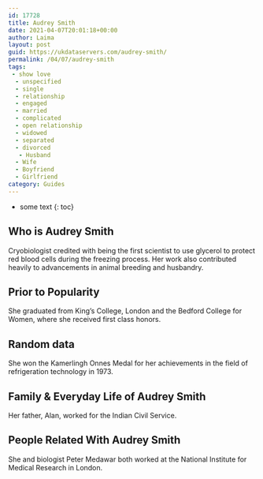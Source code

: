 ```yaml
---
id: 17728
title: Audrey Smith
date: 2021-04-07T20:01:18+00:00
author: Laima
layout: post
guid: https://ukdataservers.com/audrey-smith/
permalink: /04/07/audrey-smith
tags:
 - show love
  - unspecified
  - single
  - relationship
  - engaged
  - married
  - complicated
  - open relationship
  - widowed
  - separated
  - divorced
   - Husband
  - Wife
  - Boyfriend
  - Girlfriend
category: Guides
---
```


* some text
{: toc}


## Who is Audrey Smith
                  
                  
                  
Cryobiologist credited with being the first scientist to use glycerol to protect red blood cells during the freezing process. Her work also contributed heavily to advancements in animal breeding and husbandry.
                  
              
            
              
            
                
                
                
## Prior to Popularity
                  
                  
                  
She graduated from King&#8217;s College, London and the Bedford College for Women, where she received first class honors.
                  
              
            
              
            
                
                
                
## Random data
                  
                  
                  
She won the Kamerlingh Onnes Medal for her achievements in the field of refrigeration technology in 1973.
                  
              
            
              
            
                
                
                
## Family & Everyday Life of Audrey Smith
                  
                  
                  
Her father, Alan, worked for the Indian Civil Service.
                  
              
            
              
            
                
                
                
## People Related With Audrey Smith
                  
                  
                  
She and biologist Peter Medawar both worked at the National Institute for Medical Research in London.
                  
              
            
              
            
                
              
            
              
              
            
            
              
            
          
          
          
